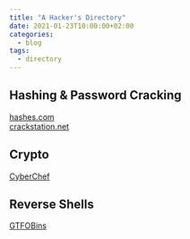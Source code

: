 ```yaml
---
title: "A Hacker's Directory"
date: 2021-01-23T10:00:00+02:00
categories:
  - blog
tags:
  - directory
---
```



## Hashing & Password Cracking

[hashes.com](https://hashes.com/en/tools/hash_identifier)  
[crackstation.net](https://crackstation.net/)

## Crypto

[CyberChef](https://gchq.github.io/CyberChef/)


## Reverse Shells

[GTFOBins](https://gtfobins.github.io/)

